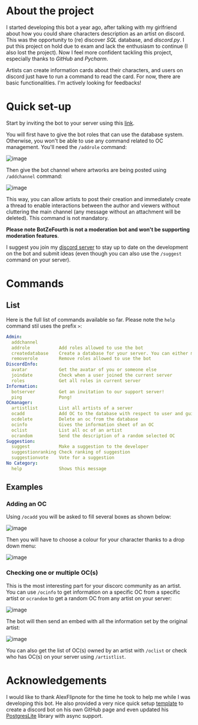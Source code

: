 # About the project
I started developing this bot a year ago, after talking with my girlfriend about how you could share characters 
description as an artist on discord. This was the opportunity to (re) discover *SQL* database, and *discord.py*. I put 
this project on hold due to exam and lack the enthusiasm to continue (I also lost the project). Now I feel more 
confident tackling this project, especially thanks to *GitHub* and *Pycharm*.

Artists can create information cards about their characters, and users on discord just have to run a command to read the 
card. For now, there are basic functionalities. I'm actively looking for feedbacks!

# Quick set-up
Start by inviting the bot to your server using this
[link](https://discord.com/api/oauth2/authorize?client_id=848583084119031808&permissions=397553036369&scope=bot).

You will first have to give the bot roles that can use the database system. Otherwise, you won't be able to use any
command related to OC management. You'll need the `/addrole` command:

![image](https://github.com/ChrisZeThird/BotZeFourth/assets/86256324/ac244c11-726a-464c-a955-556f44200fd8)

Then give the bot channel where 
artworks are being posted using `/addchannel` command:

![image](https://github.com/ChrisZeThird/BotZeFourth/assets/86256324/b0cf44f4-c29e-4d42-9f31-73cef7e3b6a7)

This way, you can allow artists to post their creation and immediately create a thread to 
enable interactions between the author and viewers without cluttering the main channel (any message without an 
attachment will be deleted). This command is not mandatory.

**Please note BotZeFourth is not a moderation bot and won't be supporting moderation 
features**.

I suggest you join my [discord server](https://discord.gg/TcwjZhE) to stay up to date on the development on the bot and 
submit ideas (even though you can also use the `/suggest` command on your server).

# Commands

## List

Here is the full list of commands available so far. Please note the `help` command stil uses the prefix `>`:

```yaml
Admin:
  addchannel        
  addrole           Add roles allowed to use the bot
  createdatabase    Create a database for your server. You can either make it...
  removerole        Remove roles allowed to use the bot
DiscordInfo:
  avatar            Get the avatar of you or someone else 
  joindate          Check when a user joined the current server 
  roles             Get all roles in current server 
Information:
  botserver         Get an invitation to our support server! 
  ping              Pong! 
OCmanager:
  artistlist        List all artists of a server 
  ocadd             Add OC to the database with respect to user and guild id 
  ocdelete          Delete an oc from the database 
  ocinfo            Gives the information sheet of an OC 
  oclist            List all oc of an artist 
  ocrandom          Send the description of a random selected OC 
Suggestion:
  suggest           Make a suggestion to the developer 
  suggestionranking Check ranking of suggestion 
  suggestionvote    Vote for a suggestion 
​No Category:
  help              Shows this message
```
## Examples

### Adding an OC

Using `/ocadd` you will be asked to fill several boxes as shown below:

![image](https://github.com/ChrisZeThird/BotZeFourth/assets/86256324/9d968273-c77a-4556-8b89-88a5f903a289)

Then you will have to choose a colour for your character thanks to a drop down menu:

![image](https://github.com/ChrisZeThird/BotZeFourth/assets/86256324/151563d2-8330-4307-9014-59e8f7735225)

### Checking one or multiple OC(s)

This is the most interesting part for your discorc community as an artist. You can use `/ocinfo` to get information on a specific OC from a specific artist or `ocrandom` to get a random OC from any artist on your server:

![image](https://github.com/ChrisZeThird/BotZeFourth/assets/86256324/df02ce21-f9b3-4dfd-a601-3fe9c26eccb3)

The bot will then send an embed with all the information set by the original artist:

![image](https://github.com/ChrisZeThird/BotZeFourth/assets/86256324/fc9d39f1-edbb-47b6-ba15-fae8ff5c416a)

You can also get the list of OC(s) owned by an artist with `/oclist` or check who has OC(s) on your server using `/artistlist`.

# Acknowledgements

I would like to thank AlexFlipnote for the time he took to help me while I was developing this bot. He also provided a 
very nice quick setup [template](https://github.com/AlexFlipnote/discord_bot.py) to create a discord bot on his own 
GitHub page and even updated his [PostgresLite](https://github.com/AlexFlipnote/PostgresLite) library with async support.
